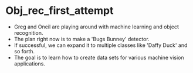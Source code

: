 # Obj_rec_first_attempt

- Greg and Oneil are playing around with machine learning and object recognition.
- The plan right now is to make a 'Bugs Bunney' detector. 
- If successful, we can expand it to multiple classes like 'Daffy Duck' and so forth.
- The goal is to learn how to create data sets for various machine vision applications. 
